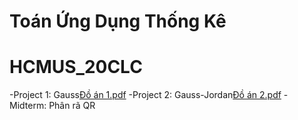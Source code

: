 # Toán Ứng Dụng Thống Kê
# HCMUS_20CLC
-Project 1: Gauss[Đồ án 1.pdf](https://github.com/Vylee29/TUDTK/files/9071037/D.an.1.pdf)
-Project 2: Gauss-Jordan[Đồ án 2.pdf](https://github.com/Vylee29/TUDTK/files/9071038/D.an.2.pdf)
-Midterm: Phân rã QR 
